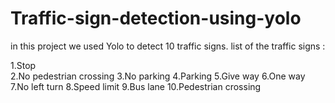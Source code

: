# Traffic-sign-detection-using-yolo
in this project we used Yolo to detect 10 traffic signs. 
list of the traffic signs :

1.Stop   
2.No pedestrian crossing
3.No parking
4.Parking
5.Give way
6.One way
7.No left turn
8.Speed limit
9.Bus lane
10.Pedestrian crossing
